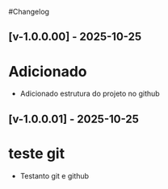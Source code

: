 #Changelog

## [v-1.0.0.00] - 2025-10-25
# Adicionado
- Adicionado estrutura do projeto no github

## [v-1.0.0.01] - 2025-10-25
# teste git
- Testanto git e github


